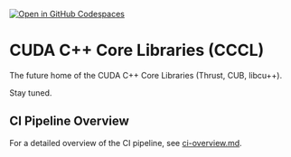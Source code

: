[![Open in GitHub Codespaces](https://github.com/codespaces/badge.svg)](https://codespaces.new/NVIDIA/cccl?quickstart=1&devcontainer_path=.devcontainer%2Fdevcontainer.json)

# CUDA C++ Core Libraries (CCCL)

The future home of the CUDA C++ Core Libraries (Thrust, CUB, libcu++).

Stay tuned. 

## CI Pipeline Overview

For a detailed overview of the CI pipeline, see [ci-overview.md](ci-overview.md).